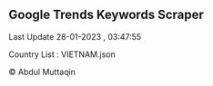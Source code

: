 

## Google Trends Keywords Scraper 
 
Last Update 28-01-2023 , 03:47:55

Country List :
VIETNAM.json



© Abdul Muttaqin 
